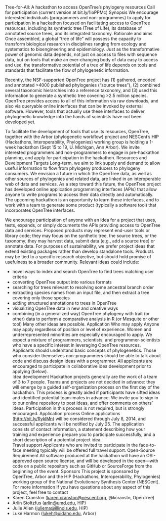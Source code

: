 ﻿Tree-for-All: A hackathon to access OpenTree’s phylogeny resources
Call for participation
(current version at bit.ly/1ioPPMc)
Synopsis
We encourage interested individuals (programmers and non-programmes) to apply for participation in a hackathon focused on facilitating access to OpenTree resources, including its synthetic tree (Tree of Life), its database of annotated source trees, and its integrated taxonomy. 
Rationale and aims
Once assembled, a global “tree of life” will possess the capacity to transform biological research in disciplines ranging from ecology and systematics to bioengineering and epidemiology.  Just as the transformative power of genomic data depends, not just on access to files with sequence data, but on tools that make an ever-changing body of data easy to access and use, the transformative potential of a tree of life depends on tools and standards that facilitate the flow of phylogenetic information.  


Recently, the NSF-supported OpenTree project has (1) gathered, encoded and annotated >4000 published phylogenies (“source trees”), (2) combined several taxonomic hierarchies into a reference taxonomy, and (3) used this information to generate a synthetic tree covering >2.5 million species. OpenTree provides access to all of this information via raw downloads, and also via queryable online interfaces that can be invoked by external software. However, tools that actually use these interfaces to deliver phylogenetic knowledge into the hands of scientists have not been developed yet. 


To facilitate the development of tools that use its resources, OpenTree, together with the Arbor (phylogenetic workflow) project and NESCent’s HIP (Hackathons, Interoperability, Phylogenies) working group is holding a 1-week hackathon (Sept 15 to 19, U. Michigan, Ann Arbor). We invite interested programmers and non-programmers to engage in pre-hackathon planning, and apply for participation in the hackathon.
Resources and Development Targets 
Long-term, we aim to link supply and demand to allow useful information to flow from phylogeny producers to phylogeny consumers. We envision a future in which the OpenTree data, as well as other sources of phylogenies and related data, are linked in an interoperable web of data and services. As a step toward this future, the OpenTree project has developed online application programming interfaces (APIs) that allow anyone to write programs to access their data directly and automatically. The upcoming hackathon is an opportunity to learn these interfaces, and to work with a team to generate some product (typically a software tool) that incorporates OpenTree interfaces.


We encourage participation of anyone with an idea for a project that uses, tests, expands, or simply documents the APIs providing access to OpenTree data and services. Proposed products may represent end-user tools or library code; they may focus on the synthetic tree, the source trees, or the taxonomy; they may harvest data, submit data (e.g., add a source tree) or annotate data. For purposes of sustainability, we prefer project ideas that extend existing packages rather than develop standalone tools. Products may be tied to a specific research objective, but should hold promise of usefulness to a broader community. Relevant ideas could include: 
* novel ways to index and search OpenTree to find trees matching user criteria
* converting OpenTree output into various formats
* searching for trees relevant to resolving some ancestral branch order
* extracting species names from an input file, and then extract a tree covering only those species
* adding structured annotations to trees in OpenTree
* visualizing OpenTree data in new and creative ways
* combining (in a generalized way) OpenTree phylogeny with trait (or other) data to perform a comparative analysis in R (or Mesquite or other tool)
Many other ideas are possible. 
Application 
Who may apply 
Anyone may apply regardless of position or level of experience.  Women and underrepresented minorities are especially encouraged to apply. We expect a mixture of programmers, scientists, and programmer-scientists who have a specific interest in leveraging OpenTree resources. Applicants should understand basic concepts of phylogenetics. Those who consider themselves non-programmers should be able to talk about code and discuss design ideas with a programmer. All applicants are encouraged to participate in collaborative idea development prior to applying (below).  
Idea development 
Hackathon projects generally are the work of a team of 3 to 7 people. Teams and projects are not decided in advance: they will emerge by a guided self-organization process on the first day of the hackathon. This process is greatly aided if participants have sifted ideas and identified potential team-mates in advance. We invite you to sign in to our online repository to post ideas, and offer comments on others’ ideas. Participation in this process is not required, but is strongly encouraged. 
Application process
Online applications (http://bit.ly/RyklMn) will be considered through July 8, 2014, and successful applicants will be notified by July 25. The application consists of contact information, a statement describing how your training and experience prepare you to participate successfully, and a short description of a potential project idea.  
Travel support
Applicants who are invited to participate in the face-to-face meeting typically will be offered full travel support. 
Open-Source Requirement 
All software produced at the hackathon will have an OSI-approved open source license, and will be developed in the open—with code on a public repository such as GitHub or SourceForge from the beginning of the event. 
Sponsors 
This project is sponsored by OpenTree, Arbor and the HIP (Hackathons, Interoperability, Phylogenies) working group of the National Evolutionary Synthesis Center (NESCent).  
For more information 
If you have questions about any aspect of this project, feel free to contact 
* Karen Cranston (karen.cranston@nescent.org, @kcranstn, OpenTree)
* Arlin Stoltzfus (arlin@umd.edu, HIP)
* Julie Allen (juliema@illinois.edu, HIP)
* Luke Harmon (lukeh@uidaho.edu, Arbor)